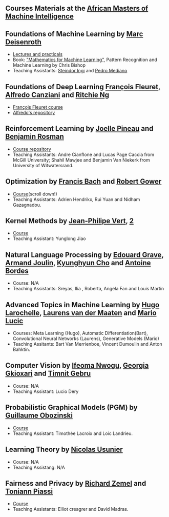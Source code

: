 ## Courses Materials at the [African Masters of Machine Intelligence](https://aimsammi.org)

## Foundations of Machine Learning by [Marc Deisenroth](https://deisenroth.cc/)
* [Lectures and practicals](https://deisenroth.cc/teaching/2018-19/foundations-of-machine-learning/)
* Book: ["Mathematics for Machine Learning"](https://mml-book.github.io/), Pattern Recognition and Machine Learning by Chris Bishop
* Teaching Assistants: [Steindor Ingi](https://www.linkedin.com/in/steindorsaemundsson/?originalSubdomain=uk) and  [Pedro Mediano](https://www.doc.ic.ac.uk/~pam213/)
## Foundations of Deep Learning [François Fleuret](https://www.idiap.ch/~fleuret/), [Alfredo Canziani](https://github.com/Atcold) and [Ritchie Ng](https://www.ritchieng.com/)
* [François Fleuret course](https://fleuret.org/ammi-2018/)
* [Alfredo's repository](https://github.com/Atcold/pytorch-Deep-Learning-Minicourse)

## Reinforcement Learning by [Joelle Pineau](https://research.fb.com/people/pineau-joelle/) and [Benjamin Rosman](https://www.benjaminrosman.com/)
* [Course repository](https://github.com/andrecianflone/rl_at_ammi)
* Teaching Assistants: Andre Cianflone and Lucas Page Caccia from McGill University; Shahil Mawjee and Benjamin Van Niekerk from University of Witwatersrand.

## Optimization by [Francis Bach](https://www.di.ens.fr/~fbach/) and [Robert Gower](https://gowerrobert.github.io/)
* [Course](https://gowerrobert.github.io/#teaching)(scroll down!)
* Teaching Assistants: Adrien Hendrikx, Rui Yuan and Nidham Gazagnadou.

## Kernel Methods by [Jean-Philipe Vert](http://members.cbio.mines-paristech.fr/~jvert/), [2](https://research.google/people/JeanPhilippeVert/)
* [Course](http://members.cbio.mines-paristech.fr/~jvert/teaching/)
* Teaching Assistant: Yunglong Jiao

## Natural Language Processing by [Edouard Grave](), [Armand Joulin](), [Kyunghyun Cho](http://www.kyunghyuncho.me/) and [Antoine Bordes]()
* Course: N/A
* Teaching Assistants: Sreyas, Ilia , Roberta, Angela Fan and Louis Martin

## Advanced Topics in Machine Learning by [Hugo Larochelle](http://www.dmi.usherb.ca/~larocheh/index_en.html), [Laurens van der Maaten](https://lvdmaaten.github.io/) and [Mario Lucic]()
* Courses: Meta Learning (Hugo), Automatic Differentiation(Bart), Convolutional Neural Networks (Laurens), Generative Models (Mario) 
* Teaching Assitants: Bart Van Merrienboe, Vincent Dumoulin and Anton Bahktin.

## Computer Vision by [Ifeoma Nwogu](https://www.cs.rit.edu/dr-ifoema-nwogu), [Georgia Gkioxari](https://gkioxari.github.io/) and [Timnit Gebru](http://ai.stanford.edu/~tgebru/)
* Course: N/A
* Teaching Assistant: Lucio Dery

## Probabilistic Graphical Models (PGM) by [Guillaume Obozinski](http://imagine.enpc.fr/%7Eobozinsg/)
* [Course](https://github.com/timlacroix/pgm_ammi)
* Teaching Assistant: Timothée Lacroix and Loic Landrieu.

## Learning Theory by [Nicolas Usunier]()
* Course: N/A
* Teaching Assistang: N/A

## Fairness and Privacy by [Richard Zemel](https://vectorinstitute.ai/team/richard-zemel/) and [Toniann Piassi](https://www.cs.toronto.edu/~toni/)
* [Course](https://github.com/ecreager/ammi-fairness-and-privacy/tree/master/slides)
* Teaching Assistants: Elliot creagrer and David Madras.
